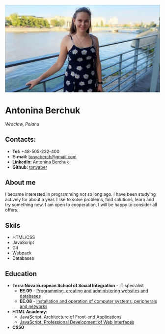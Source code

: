 ![photo](/img/photo.jpg)

# Antonina Berchuk

*Wroclaw, Poland*

## Contacts:

* **Tel:** +48-505-232-400
* **E-mail:** tonyaberch@gmail.com
* **LinkedIn:** [Antonina Berchuk](https://www.linkedin.com/in/antonina-berchuk-81680b209/)
* **Github:** [tonyaber](https://github.com/tonyaber)

## About me

I became interested in programming not so long ago. I have been studying actively for about a year. 
I like to solve problems, find solutions, learn and try something new.
I am open to cooperation, I will be happy to consider all offers.

## Skils

* HTML/CSS
* JavaScript
* Git
* Webpack
* Databases

## Education

* **Terra Nova European School of Social Integration** - IT specialist
    * **EE.09** - [Programming, creating and administering websites and databases](https://drive.google.com/file/d/1BkOj8Q2HgatZVflVxG8exs3U_c03i3f1/view)
    * **EE.08** - [Installation and operation of computer systems, peripherals and networks](https://drive.google.com/file/d/1j5wmI4WUSRR18XVwAW_orPfRXGO3Z3cO/view)
* **HTML Academy**:
    * [JavaScript. Architecture of Front-end Applications](https://assets.htmlacademy.ru/certificates/intensive/181/804273.pdf)
    * [JavaScript. Professional Development of Web Interfaces](https://assets.htmlacademy.ru/certificates/intensive/179/804273.pdf)
* **CS50**
